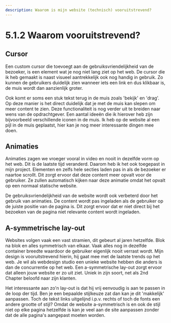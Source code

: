 ```yaml
---
description: Waarom is mijn website (technisch) vooruitstrevend?
---
```


# 5.1.2 Waarom vooruitstrevend?

## Cursor

Een custom cursor die toevoegt aan de gebruiksvriendelijkheid van de bezoeker, is een element wat je nog niet lang ziet op het web. De cursor die ik heb gemaakt is naast visueel aantrekkelijk ook nog handig in gebruik. Zo kunnen de gebruikers duidelijk zien wanneer iets een link en dus klikbaar is, de muis wordt dan aanzienlijk groter. 

Ook komt er soms een stuk tekst terug in de muis zoals 'bekijk' en 'drag'. Op deze manier is het direct duidelijk dat je met de muis kan slepen om meer content te zien. Deze functionaliteit is nog verder uit te breiden naar wens van de opdrachtgever. Een aantal ideeën die ik hierover heb zijn bijvoorbeeld verschillende iconen in de muis. Ik heb op de website al een pijl in de muis geplaatst, hier kan je nog meer interessante dingen mee doen.

## Animaties

Animaties zagen we vroeger vooral in video en nooit in dezelfde vorm op het web. Dit is de laatste tijd veranderd. Daarom heb ik het ook toegepast in mijn project. Elementen en zelfs hele secties laden pas in als de bezoeker er naartoe scrollt. Dit zorgt ervoor dat deze content meer opvalt voor de gebruiker. Ze zullen automatisch kijken naar deze animatie omdat het opvalt op een normaal statische website.

De gebruiksvriendelijkheid van de website wordt ook verbeterd door het gebruik van animaties. De content wordt pas ingeladen als de gebruiker op de juiste positie van de pagina is. Dit zorgt ervoor dat er niet direct bij het bezoeken van de pagina niet relevante content wordt ingeladen.

## A-symmetrische lay-out

Websites volgen vaak een vast stramien, dit gebeurt al jaren hetzelfde. Blok na blok en alles symmetrisch van elkaar. Vaak alles nog in dezelfde container breedte waardoor de gebruiker eigenlijk nooit verrast wordt. Mijn design is vooruitstrevend hierin, hij gaat mee met de laatste trends op het web. Je wil als webdesign studio een unieke website hebben die anders is dan de concurrentie op het web. Een a-symmetrische lay-out zorgt ervoor dat alleen jouw website er zo uit ziet. Uniek in zijn soort, net als 2nd Chapter beloofd naar zijn klanten. 

Het interessante aan zo'n lay-out is dat hij vrij eenvoudig is aan te passen in de loop der tijd. Ben je een bepaalde stijlkeuze zat dan kan je dit 'makkelijk' aanpassen. Toch de tekst links uitgelijnd i.p.v. rechts of toch de fonts een andere grootte of stijl? Omdat de website a-symmetrisch is en ook de stijl niet op elke pagina hetzelfde is kan je veel aan de site aanpassen zonder dat de alle pagina's aangepast moeten worden. 









